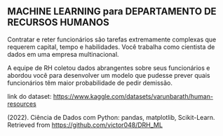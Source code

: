 ## MACHINE LEARNING para DEPARTAMENTO DE RECURSOS HUMANOS

Contratar e reter funcionários são tarefas extremamente complexas que requerem capital, tempo e habilidades.
Você trabalha como cientista de dados em uma empresa multinacional.

A equipe de RH coletou dados abrangentes sobre seus funcionários e abordou você para desenvolver um modelo que pudesse prever quais funcionários têm maior probabilidade de pedir demissão.

link do dataset: https://www.kaggle.com/datasets/varunbarath/human-resources

(2022). Ciência de Dados com Python: pandas, matplotlib, Scikit-Learn. Retrieved from https://github.com/victor048/DRH_ML
